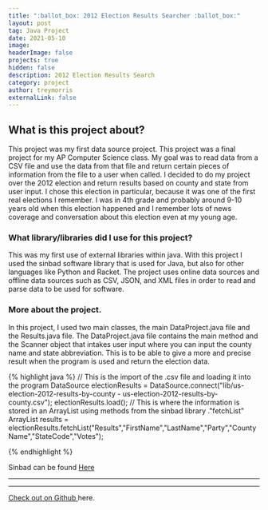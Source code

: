 ```yaml
---
title: ":ballot_box: 2012 Election Results Searcher :ballot_box:"
layout: post
tag: Java Project
date: 2021-05-10
image: 
headerImage: false
projects: true
hidden: false
description: 2012 Election Results Search
category: project
author: treymorris
externalLink: false
---
```


## What is this project about?
This project was my first data source project. This project was a final project for my AP Computer Science class. My goal was to read data from a CSV file and use the data from that file and return certain pieces of information from the file to a user when called. I decided to do my project over the 2012 election and return results based on county and state from user input. I chose this election in particular, because it was one of the first real elections I remember. I was in 4th grade and probably around 9-10 years old when this election happened and I remember lots of news coverage and conversation about this election even at my young age. 


### What library/libraries did I use for this project?
This was my first use of external libraries within java. With this project I used the sinbad software library that is used for Java, but also for other languages like Python and Racket. The project uses online data sources and offline data sources such as CSV, JSON, and XML files in order to read and parse data to be used for software. 



### More about the project.
In this project, I used two main classes, the main DataProject.java file and the Results.java file. The DataProject.java file contains the main method and the Scanner object that intakes user input where you can input the county name and state abbreviation. This is to be able to give a more and precise result when the program is used and return the election data. 


{% highlight java %}
// This is the import of the .csv file and loading it into the program
DataSource electionResults = DataSource.connect("lib/us-election-2012-results-by-county - us-election-2012-results-by-county.csv");
        electionResults.load();
// This is where the information is stored in an ArrayList using methods from the sinbad library ."fetchList"
 ArrayList<Results> results = electionResults.fetchList("Results","FirstName","LastName","Party","CountyName","StateCode","Votes");


{% endhighlight %}

Sinbad can be found [Here](http://berry-cs.github.io/sinbad/)


---



---

[Check out on Github ](https://github.com/TreyBMorris/2012GeneralElectionResultsSearch) here.
